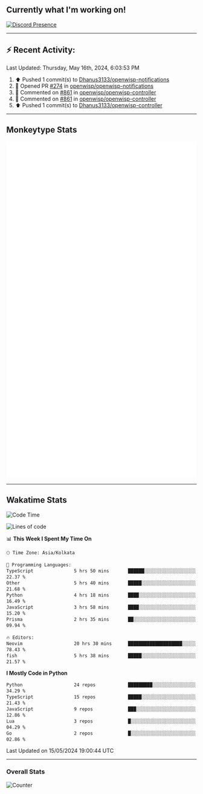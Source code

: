 ## Currently what I'm working on!
[![Discord Presence](https://lanyard.cnrad.dev/api/534981034400284712)](https://discord.com/users/534981034400284712)

---

## :zap: Recent Activity:
<!--RECENT_ACTIVITY:last_update-->
Last Updated: Thursday, May 16th, 2024, 6:03:53 PM
<!--RECENT_ACTIVITY:last_update_end-->
<!--RECENT_ACTIVITY:start-->
1. ⬆️ Pushed 1 commit(s) to [Dhanus3133/openwisp-notifications](https://github.com/Dhanus3133/openwisp-notifications)<br>
2. 💪 Opened PR [#274](https://github.com/openwisp/openwisp-notifications/pull/274) in [openwisp/openwisp-notifications](https://github.com/openwisp/openwisp-notifications)<br>
3. 💬 Commented on [#861](https://github.com/openwisp/openwisp-controller/pull/861#issuecomment-2112600907) in [openwisp/openwisp-controller](https://github.com/openwisp/openwisp-controller)<br>
4. 💬 Commented on [#861](https://github.com/openwisp/openwisp-controller/pull/861#discussion_r1601693359) in [openwisp/openwisp-controller](https://github.com/openwisp/openwisp-controller)<br>
5. ⬆️ Pushed 1 commit(s) to [Dhanus3133/openwisp-controller](https://github.com/Dhanus3133/openwisp-controller)<br>
<!--RECENT_ACTIVITY:end-->

---

## Monkeytype Stats
<a href="https://monkeytype.com/profile/dhanus">
  <img src="https://raw.githubusercontent.com/Dhanus3133/Dhanus3133/monkeytype/monkeytype-lbpb.svg" alt="Monkeytype Profile" />
</a>

---

## Wakatime Stats
<!--START_SECTION:waka-->
![Code Time](http://img.shields.io/badge/Code%20Time-1%2C833%20hrs%2033%20mins-blue)

![Lines of code](https://img.shields.io/badge/From%20Hello%20World%20I%27ve%20Written-5.1%20million%20lines%20of%20code-blue)

📊 **This Week I Spent My Time On** 

```text
🕑︎ Time Zone: Asia/Kolkata

💬 Programming Languages: 
TypeScript               5 hrs 50 mins       ██████░░░░░░░░░░░░░░░░░░░   22.37 % 
Other                    5 hrs 40 mins       █████░░░░░░░░░░░░░░░░░░░░   21.68 % 
Python                   4 hrs 18 mins       ████░░░░░░░░░░░░░░░░░░░░░   16.49 % 
JavaScript               3 hrs 58 mins       ████░░░░░░░░░░░░░░░░░░░░░   15.20 % 
Prisma                   2 hrs 35 mins       ██░░░░░░░░░░░░░░░░░░░░░░░   09.94 % 

🔥 Editors: 
Neovim                   20 hrs 30 mins      ████████████████████░░░░░   78.43 % 
fish                     5 hrs 38 mins       █████░░░░░░░░░░░░░░░░░░░░   21.57 % 
```

**I Mostly Code in Python** 

```text
Python                   24 repos            █████████░░░░░░░░░░░░░░░░   34.29 % 
TypeScript               15 repos            █████░░░░░░░░░░░░░░░░░░░░   21.43 % 
JavaScript               9 repos             ███░░░░░░░░░░░░░░░░░░░░░░   12.86 % 
Lua                      3 repos             █░░░░░░░░░░░░░░░░░░░░░░░░   04.29 % 
Go                       2 repos             █░░░░░░░░░░░░░░░░░░░░░░░░   02.86 % 
```




 Last Updated on 15/05/2024 19:00:44 UTC
<!--END_SECTION:waka-->
---

### Overall Stats

<img src="https://moe-counter.glitch.me/get/@Dhanus3133?theme=asoul" alt="Counter" />
